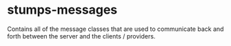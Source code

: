 stumps-messages
===============

Contains all of the message classes that are used to communicate back and
forth between the server and the clients / providers.
